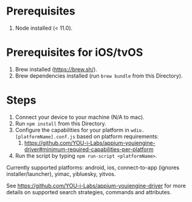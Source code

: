 Prerequisites
================
1. Node installed (< 11.0).

Prerequisites for iOS/tvOS
================
1. Brew installed (https://brew.sh/).
2. Brew dependencies installed (run `brew bundle` from this Directory).

Steps
================
1. Connect your device to your machine (N/A to mac).
2. Run `npm install` from this Directory.
3. Configure the capabilities for your platform in `wdio.[platformName].conf.js` based on platform requirements:
    1. https://github.com/YOU-i-Labs/appium-youiengine-driver#minimum-required-capabilities-per-platform
4. Run the script by typing `npm run-script <platformName>`.

Currently supported platforms: android, ios, connect-to-app (ignores installer/launcher), yimac, yibluesky, yitvos.

See https://github.com/YOU-i-Labs/appium-youiengine-driver for more details on supported search strategies, commands and attributes.
